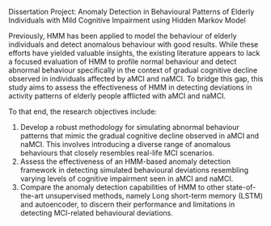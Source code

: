 Dissertation Project: Anomaly Detection in Behavioural Patterns of Elderly Individuals with Mild Cognitive Impairment using Hidden Markov Model

Previously, HMM has been applied to model the behaviour of elderly individuals and detect anomalous behaviour with good results. While these efforts have yielded valuable insights, the existing literature appears to lack a focused evaluation of HMM to profile normal behaviour and detect abnormal behaviour specifically in the context of gradual cognitive decline observed in individuals affected by aMCI and naMCI. To bridge this gap, this study aims to assess the effectiveness of HMM in detecting deviations in activity patterns of elderly people afflicted with aMCI and naMCI.

To that end, the research objectives include:
1. Develop a robust methodology for simulating abnormal behaviour patterns that mimic the gradual cognitive decline observed in aMCI and naMCI. This involves introducing a diverse range of anomalous behaviours that closely resembles real-life MCI scenarios.
2. Assess the effectiveness of an HMM-based anomaly detection framework in detecting simulated behavioural deviations resembling varying levels of cognitive impairment seen in aMCI and naMCI.
3. Compare the anomaly detection capabilities of HMM to other state-of-the-art unsupervised methods, namely Long short-term memory (LSTM) and autoencoder, to discern their performance and limitations in detecting MCI-related behavioural deviations.
